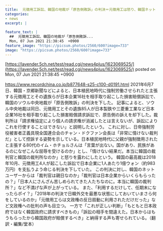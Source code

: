 ```yaml
---
title:  元徴用工訴訟、韓国の地裁が「原告側敗訴」の判決＝元徴用工は怒り、韓国ネット「裁判官は親日なのか」  
categories:
- news
excerpt: |
  
feature_text: |
  ##  元徴用工訴訟、韓国の地裁が「原告側敗訴...
  Mon, 07 Jun 2021 21:38:45  +0900
feature_image: "https://picsum.photos/2560/600?image=733"
image: "https://picsum.photos/2560/600?image=733"
---
```


[https://lavender.5ch.net/test/read.cgi/news4plus/1623069525/](https://lavender.5ch.net/test/read.cgi/news4plus/1623069525/)
posted on Mon, 07 Jun 2021 21:38:45  +0900

<!--more-->

https://www.recordchina.co.jp/b877648-s25-c100-d0191.html 2021年6月7日、韓国・京郷新聞などによると、日本植民地時代に強制労働させられたと主張する元徴用工とその遺族らが日本企業16社を相手取り起こした損害賠償訴訟で、韓国のソウル中央地裁が「原告側敗訴」の判決を下した。 記事によると、ソウル中央地裁は同日、元徴用工とその遺族85人が日本製鉄や三菱重工業など日本企業16社を相手取り起こした損害賠償請求訴訟で、原告側の訴えを却下した。裁判所は「請求権協定により個人の請求権が消滅したとは言えないが、訴訟によりこれを行使することはできない」と説明したという。 これに対し、日帝強制労役被害者正義具現全国連合会のチャン・ドクファン会長は「非常に情けない裁判だ」として控訴する姿勢を示している。日本植民地時代に父親が強制徴用されたと主張する80代のイム・ホチョルさんは「言葉が出ない。国があり、民族があるのになぜこんな屈辱を受けるのか」とし、「情けない結果だ。本当に韓国の裁判官と韓国の裁判所なのか」と怒りを露わにしたという。 韓国の最高裁は2018年10月、元徴用工4人が起こした訴訟で日本企業に1人あたり1億ウォン（約983万円）を支払うよう命じる判決を下していた。 この判決に対し、韓国のネットユーザーからは「裁判官は親日なのか」「裁判官は日本企業からいくらもらったの？」「日本人にさんざん苦しめられてきた人たちなのに。本当に韓国の裁判所？」など不満げな声が上がっている。 また、「利用するだけして、任期末になったらポイ？」「2018年の判決で日韓外交を最悪な状態にしておいていまさら何をしているのか」「元徴用工らは文政権の反日扇動に利用されただけだった」など文政権への批判の声も目立つ。 一方で「これが正しい判断」「もともと日本政府ではなく韓国政府に請求すべきもの」「訴訟の相手を間違えた。日本からはもうもらったから韓国政府が賠償するべき」と納得する声も寄せられている。（翻訳・編集/堂本）
